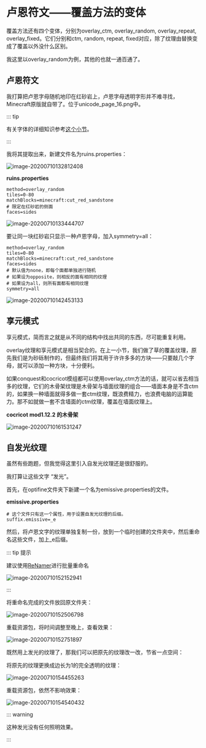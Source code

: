 # 卢恩符文——覆盖方法的变体

覆盖方法还有四个变体，分别为overlay_ctm, overlay_random, overlay_repeat, overlay_fixed。它们分别和ctm, random, repeat, fixed对应，除了纹理由替换变成了覆盖以外没什么区别。

我这里以overlay_random为例，其他的也就一通百通了。

## 卢恩符文

我打算把卢恩字母随机地印在红砂岩上，卢恩字母透明字形并不难寻找，Minecraft原版就自带了。位于unicode_page_16.png中。

::: tip

有关字体的详细知识参考[这个小节](../../vanilla/font/font.md)。

:::

我将其提取出来，新建文件名为ruins.properties：

![image-20200710132812408](https://i.loli.net/2020/07/28/oxk1DyVFSYZOnTM.png)

**ruins.properties**

```properties
method=overlay_random
tiles=0-80
matchBlocks=minecraft:cut_red_sandstone
# 限定在红砂岩的侧面
faces=sides
```

![image-20200710133444707](https://i.loli.net/2020/07/28/zVjeNLiBgC35rx6.png)

要让同一块红砂岩只显示一种卢恩字母，加入symmetry=all：

```properties
method=overlay_random
tiles=0-80
matchBlocks=minecraft:cut_red_sandstone
faces=sides
# 默认值为none，即每个面都单独进行随机
# 如果设为opposite，则相反的面有相同的纹理
# 如果设为all，则所有面都有相同纹理
symmetry=all
```

![image-20200710142453133](https://i.loli.net/2020/07/28/2tUioI8OvJfNK3V.png)

## 享元模式

享元模式，简而言之就是从不同的结构中找出共同的东西，尽可能重复利用。

overlay纹理和享元模式是相当契合的。在上一小节，我们做了草的覆盖纹理，原先我们是为砂砾制作的，但最终我们将其用于许许多多的方块——只要敲几个字母，就可以添加一种方块，十分便利。

如果conquest和cocricot模组都可以使用overlay_ctm方法的话，就可以省去相当多的纹理，它们的木骨架纹理是木骨架与墙面纹理的组合——墙面本身是不含ctm的，如果换一种墙面就得多做一套ctm纹理，既浪费精力，也浪费电脑的运算能力。那不如就做一套不含墙面的ctm纹理，覆盖在墙面纹理上。

**cocricot mod1.12.2 的木骨架**

![image-20200710161531247](https://i.loli.net/2020/07/28/7rxAJ28oyacvGCF.png)

## 自发光纹理

虽然有些跑题，但我觉得这里引入自发光纹理还是很舒服的。

我打算让这些文字 “发光”。

首先，在optifine文件夹下新建一个名为emissive.properties的文件。

**emissive.properties**

```properties
# 这个文件只有这一个属性，用于设置自发光纹理的后缀。
suffix.emissive=_e
```

然后，将卢恩文字的纹理单独复制一份，放到一个临时创建的文件夹中，然后重命名这些文件，加上_e后缀。

::: tip 提示

建议使用[ReNamer](https://www.den4b.com/products/renamer)进行批量重命名

![image-20200710152152941](https://i.loli.net/2020/07/28/6wqeGf4kdPxmzjt.png)

:::

将重命名完成的文件放回原文件夹：

![image-20200710152506798](https://i.loli.net/2020/07/28/p6lVUHQvTS83DeP.png)

重载资源包，将时间调整至晚上，查看效果：

![image-20200710152751897](https://i.loli.net/2020/07/28/At5GKyUEFdqP7xs.png)

既然用上发光的纹理了，那我们可以把原先的纹理改一改，节省一点空间：

将原先的纹理更换成边长为1的完全透明的纹理：

![image-20200710154455263](https://i.loli.net/2020/07/28/P1au3gtq6prZx8I.png)

重载资源包，依然不影响效果：

![image-20200710154540432](https://i.loli.net/2020/07/28/xsqZJUI2OFb3zVT.png)

::: warning

这种发光没有任何照明效果。

:::
